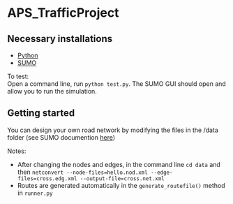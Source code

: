 # APS_TrafficProject

## Necessary installations
- [Python](https://www.python.org/downloads/)
- [SUMO](http://sumo.dlr.de/wiki/Installing)

To test:  
Open a command line, run `python test.py`. The SUMO GUI should open and allow you to run the simulation.

## Getting started

You can design your own road network by modifying the files in the /data folder (see SUMO documention [here](http://sumo.dlr.de/wiki/Tutorials/Hello_Sumo))

Notes:
- After changing the nodes and edges, in the command line `cd data` and then `netconvert --node-files=hello.nod.xml --edge-files=cross.edg.xml --output-file=cross.net.xml`
- Routes are generated automatically in the `generate_routefile()` method in `runner.py`

